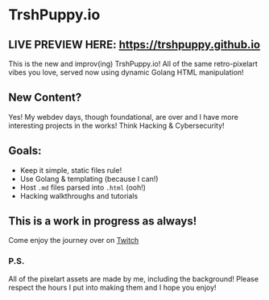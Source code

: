 # TrshPuppy.io

## LIVE PREVIEW HERE: https://trshpuppy.github.io

This is the new and improv(ing) TrshPuppy.io! All of the same retro-pixelart vibes you love, served now using dynamic Golang HTML manipulation!

## New Content?
Yes! My webdev days, though foundational, are over and I have more interesting projects in the works! Think Hacking & Cybersecurity!

## Goals:
- Keep it simple, static files rule!
- Use Golang & templating (because I can!)
- Host `.md` files parsed into `.html` (ooh!)
- Hacking walkthroughs and tutorials

## This is a work in progress as always!
Come enjoy the journey over on [Twitch](https://twitch.tv/trshpuppy)

### P.S.
All of the pixelart assets are made by me, including the background! Please respect the hours I put into making them and I hope you enjoy!
